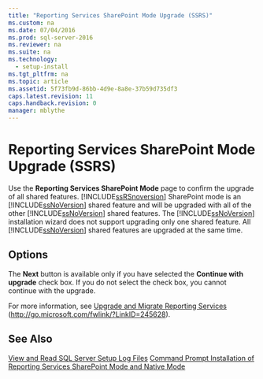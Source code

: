 ```yaml
---
title: "Reporting Services SharePoint Mode Upgrade (SSRS)"
ms.custom: na
ms.date: 07/04/2016
ms.prod: sql-server-2016
ms.reviewer: na
ms.suite: na
ms.technology: 
  - setup-install
ms.tgt_pltfrm: na
ms.topic: article
ms.assetid: 5f73fb9d-86bb-4d9e-8a8e-37b59d735df3
caps.latest.revision: 11
caps.handback.revision: 0
manager: mblythe
---
```

# Reporting Services SharePoint Mode Upgrade (SSRS)
Use the **Reporting Services SharePoint Mode** page to confirm the upgrade of all shared features. [!INCLUDE[ssRSnoversion](../../Topics/TopicNameContainA/tokens/ssRSnoversion_md.md)] SharePoint mode is an [!INCLUDE[ssNoVersion](../../Topics/TopicNameContainA/tokens/ssNoVersion_md.md)] shared feature and will be upgraded with all of the other [!INCLUDE[ssNoVersion](../../Topics/TopicNameContainA/tokens/ssNoVersion_md.md)] shared features. The [!INCLUDE[ssNoVersion](../../Topics/TopicNameContainA/tokens/ssNoVersion_md.md)] installation wizard does not support upgrading only one shared feature. All [!INCLUDE[ssNoVersion](../../Topics/TopicNameContainA/tokens/ssNoVersion_md.md)] shared features are upgraded at the same time.  
  
## Options  
 The **Next** button is available only if you have selected the **Continue with upgrade** check box. If you do not select the check box, you cannot continue with the upgrade.  
  
 For more information, see [Upgrade and Migrate Reporting Services](http://go.microsoft.com/fwlink/?LinkID=245628) (http://go.microsoft.com/fwlink/?LinkID=245628).  
  
## See Also  
 [View and Read SQL Server Setup Log Files](http://technet.microsoft.com/en-us/library/ms143702\(v=sql.110\).aspx)   
 [Command Prompt Installation of Reporting Services SharePoint Mode and Native Mode](http://go.microsoft.com/fwlink/?LinkId=217620)